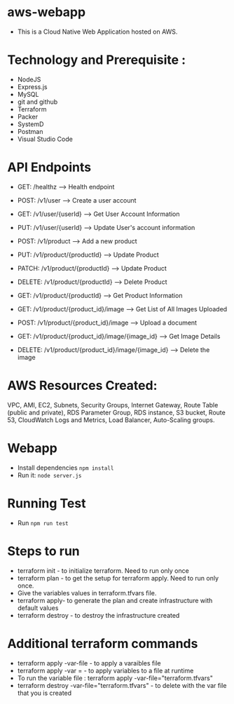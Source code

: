 # aws-webapp
- This is a Cloud Native Web Application hosted on AWS. 

# Technology and Prerequisite :
- NodeJS
- Express.js
- MySQL   
- git and github
- Terraform
- Packer
- SystemD
- Postman
- Visual Studio Code


# API Endpoints
- GET: /healthz --> Health endpoint
- POST: /v1/user --> Create a user account
- GET: /v1/user/{userId} --> Get User Account Information
- PUT: /v1/user/{userId} --> Update User's account information

- POST: /v1/product --> Add a new product
- PUT: /v1/product/{productId} --> Update Product
- PATCH: /v1/product/{productId} --> Update Product
- DELETE: /v1/product/{productId} --> Delete Product
- GET: /v1/product/{productId} --> Get Product Information

- GET: /v1/product/{product_id}/image --> Get List of All Images Uploaded
- POST: /v1/product/{product_id}/image --> Upload a document
- GET: /v1/product/{product_id}/image/{image_id} --> Get Image Details
- DELETE: /v1/product/{product_id}/image/{image_id} --> Delete the image

# AWS Resources Created: 
VPC, AMI, EC2, Subnets, Security Groups, Internet Gateway, Route Table (public and private), RDS Parameter Group, RDS instance, S3 bucket, Route 53, CloudWatch Logs and Metrics, Load Balancer, Auto-Scaling groups.

# Webapp
- Install dependencies `npm install`
- Run it: `node server.js`

# Running Test
- Run `npm run test`  

# Steps to run

- terraform init - to initialize terraform. Need to run only once
- terraform plan - to get the setup for terraform apply. Need to run only once.
- Give the variables values in terraform.tfvars file.
- terraform apply- to generate the plan and create infrastructure with default values
- terraform destroy - to destroy the infrastructure created

# Additional terraform commands

- terraform apply -var-file - to apply a varaibles file
- terraform apply -var = - to apply variables to a file at runtime
- To run the variable file : terraform apply -var-file="terraform.tfvars"
- terraform destroy -var-file="terraform.tfvars" - to delete with the var file that you is created
